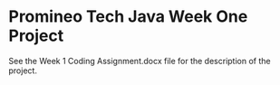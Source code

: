 # Promineo Tech Java Week One Project
See the Week 1 Coding Assignment.docx file for the description of the project.
